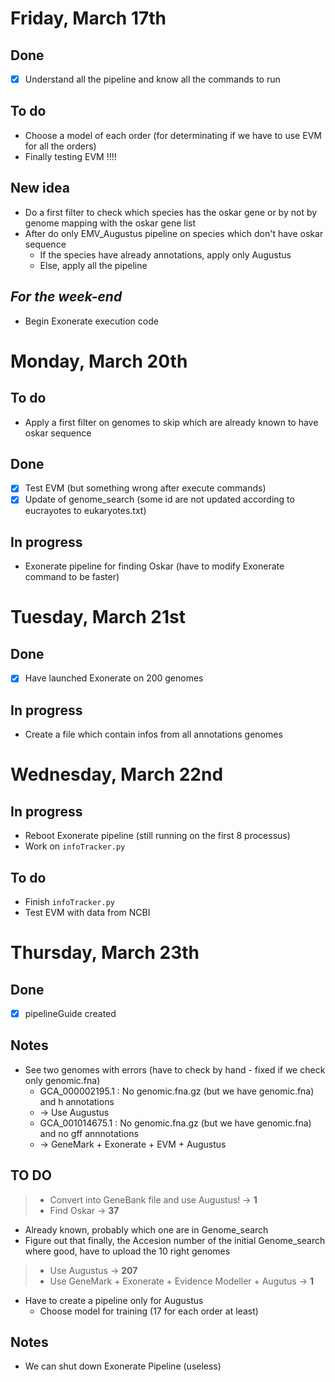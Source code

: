 # Friday, March 17th

## Done 
- [x] Understand all the pipeline and know all the commands to run

## To do
- Choose a model of each order (for determinating if we have to use EVM for all the orders)
- Finally testing EVM !!!!

## New idea
- Do a first filter to check which species has the oskar gene or by not by genome mapping with the oskar gene list
- After do only EMV_Augustus pipeline on species which don't have oskar sequence
    * If the species have already annotations, apply only Augustus
    * Else, apply all the pipeline

## _For the week-end_
- Begin Exonerate execution code


# Monday, March 20th

## To do
- Apply a first filter on genomes to skip which are already known to have oskar sequence

## Done
- [x] Test EVM (but something wrong after execute commands)
- [x] Update of genome\_search (some id are not updated according to eucrayotes to eukaryotes.txt)

## In progress
- Exonerate pipeline for finding Oskar (have to modify Exonerate command to be faster)


# Tuesday, March 21st

## Done
- [x] Have launched Exonerate on 200 genomes 

## In progress
- Create a file which contain infos from all annotations genomes 


# Wednesday, March 22nd

## In progress
- Reboot Exonerate pipeline (still running on the first 8 processus)
- Work on `infoTracker.py`

## To do
- Finish `infoTracker.py`
- Test EVM with data from NCBI


# Thursday, March 23th

## Done
- [x] pipelineGuide created

## Notes
- See two genomes with errors (have to check by hand - fixed if we check only genomic.fna)
    - GCA\_000002195.1 : No genomic.fna.gz (but we have genomic.fna) and h annotations 
    - $\rightarrow$ Use Augustus
    - GCA\_001014675.1 : No genomic.fna.gz (but we have genomic.fna) and no gff annnotations 
    - $\rightarrow$ GeneMark + Exonerate + EVM + Augustus
    
## TO DO                                                               
> - Convert into GeneBank file and use Augustus! $\rightarrow$ __1__  
> - Find Oskar $\rightarrow$ __37__ 

- Already known, probably which one are in Genome\_search 
- Figure out that finally, the Accesion number of the initial Genome_search where good, have to upload the 10 right genomes

> - Use Augustus $\rightarrow$ __207__ 
> - Use GeneMark + Exonerate + Evidence Modeller + Augutus $\rightarrow$ __1__

- Have to create a pipeline only for Augustus
    - Choose model for training (17 for each order at least)
    
## Notes
- We can shut down Exonerate Pipeline (useless)
